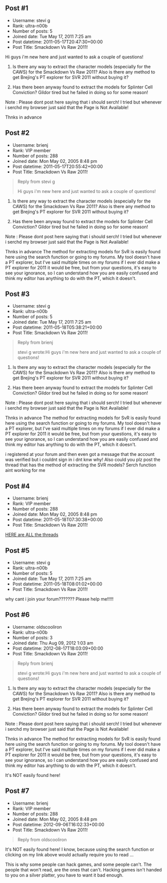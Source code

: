 ## Post #1
- Username: stevi g
- Rank: ultra-n00b
- Number of posts: 5
- Joined date: Tue May 17, 2011 7:25 am
- Post datetime: 2011-05-17T20:47:30+00:00
- Post Title: Smackdown Vs Raw 2011!

Hi guys i'm new here and just wanted to ask a couple of questions!

1) Is there any way to extract the character models (especially for the CAWS) for the Smackdown Vs Raw 2011? Also is there any method to get Brejing's PT explorer for SVR 2011 without buying it?

2) Has there been anyway found to extract the models for Splinter Cell Conviction? Gildor tired but he failed in doing so for some reason!

Note : Please dont post here saying that i should serch! I tried but whenever i serchd my browser just said that the Page is Not Available!

Thnks in advance
## Post #2
- Username: brienj
- Rank: VIP member
- Number of posts: 288
- Joined date: Mon May 02, 2005 8:48 pm
- Post datetime: 2011-05-17T20:55:42+00:00
- Post Title: Smackdown Vs Raw 2011!

> Reply from stevi g
>
> Hi guys i'm new here and just wanted to ask a couple of questions!

1) Is there any way to extract the character models (especially for the CAWS) for the Smackdown Vs Raw 2011? Also is there any method to get Brejing's PT explorer for SVR 2011 without buying it?

2) Has there been anyway found to extract the models for Splinter Cell Conviction? Gildor tired but he failed in doing so for some reason!

Note : Please dont post here saying that i should serch! I tried but whenever i serchd my browser just said that the Page is Not Available!

Thnks in advance
The method for extracting models for SvR is easily found here using the search function or going to my forums.  My tool doesn't have a PT explorer, but I've said multiple times on my forums if I ever did make a PT explorer for 2011 it would be free, but from your questions, it's easy to see your ignorance, so I can understand how you are easily confused and think my editor has anything to do with the PT, which it doesn't.
## Post #3
- Username: stevi g
- Rank: ultra-n00b
- Number of posts: 5
- Joined date: Tue May 17, 2011 7:25 am
- Post datetime: 2011-05-18T05:38:21+00:00
- Post Title: Smackdown Vs Raw 2011!

> Reply from brienj
>
> stevi g wrote:Hi guys i'm new here and just wanted to ask a couple of questions!

1) Is there any way to extract the character models (especially for the CAWS) for the Smackdown Vs Raw 2011? Also is there any method to get Brejing's PT explorer for SVR 2011 without buying it?

2) Has there been anyway found to extract the models for Splinter Cell Conviction? Gildor tired but he failed in doing so for some reason!

Note : Please dont post here saying that i should serch! I tried but whenever i serchd my browser just said that the Page is Not Available!

Thnks in advance
The method for extracting models for SvR is easily found here using the search function or going to my forums.  My tool doesn't have a PT explorer, but I've said multiple times on my forums if I ever did make a PT explorer for 2011 it would be free, but from your questions, it's easy to see your ignorance, so I can understand how you are easily confused and think my editor has anything to do with the PT, which it doesn't.

i registered at your forum and then even got a message that the account was verified but i couldnt sign in i dnt knw why! Also could you plz post the thread that has the method of extracting the SVR models? Serch function aint working for me
## Post #4
- Username: brienj
- Rank: VIP member
- Number of posts: 288
- Joined date: Mon May 02, 2005 8:48 pm
- Post datetime: 2011-05-18T07:30:38+00:00
- Post Title: Smackdown Vs Raw 2011!

[HERE are ALL the threads](http://www.lmgtfy.com/?q=extract+SvR+models+site%3Axentax.com)
## Post #5
- Username: stevi g
- Rank: ultra-n00b
- Number of posts: 5
- Joined date: Tue May 17, 2011 7:25 am
- Post datetime: 2011-05-18T08:01:02+00:00
- Post Title: Smackdown Vs Raw 2011!

why cant i join your forum??????? Please help me!!!!!
## Post #6
- Username: oldscooliron
- Rank: ultra-n00b
- Number of posts: 3
- Joined date: Thu Aug 09, 2012 1:03 am
- Post datetime: 2012-08-17T18:03:09+00:00
- Post Title: Smackdown Vs Raw 2011!

> Reply from brienj
>
> stevi g wrote:Hi guys i'm new here and just wanted to ask a couple of questions!

1) Is there any way to extract the character models (especially for the CAWS) for the Smackdown Vs Raw 2011? Also is there any method to get Brejing's PT explorer for SVR 2011 without buying it?

2) Has there been anyway found to extract the models for Splinter Cell Conviction? Gildor tired but he failed in doing so for some reason!

Note : Please dont post here saying that i should serch! I tried but whenever i serchd my browser just said that the Page is Not Available!

Thnks in advance
The method for extracting models for SvR is easily found here using the search function or going to my forums.  My tool doesn't have a PT explorer, but I've said multiple times on my forums if I ever did make a PT explorer for 2011 it would be free, but from your questions, it's easy to see your ignorance, so I can understand how you are easily confused and think my editor has anything to do with the PT, which it doesn't.

It's NOT easily found here!
## Post #7
- Username: brienj
- Rank: VIP member
- Number of posts: 288
- Joined date: Mon May 02, 2005 8:48 pm
- Post datetime: 2012-09-06T16:02:33+00:00
- Post Title: Smackdown Vs Raw 2011!

> Reply from oldscooliron
>
> 
It's NOT easily found here!
I know, because using the search function or clicking on my link above would actually require you to read ...

This is why some people can hack games, and some people can't.  The people that won't read, are the ones that can't.  Hacking games isn't handed to you on a silver platter, you have to want it bad enough.
